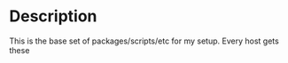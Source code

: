 Description
===========
This is the base set of packages/scripts/etc for my setup. Every host gets these
